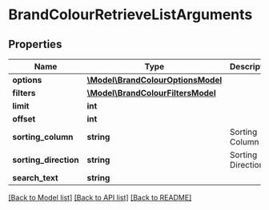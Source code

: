 # BrandColourRetrieveListArguments

## Properties
Name | Type | Description | Notes
------------ | ------------- | ------------- | -------------
**options** | [**\Model\BrandColourOptionsModel**](BrandColourOptionsModel.md) |  | [optional] 
**filters** | [**\Model\BrandColourFiltersModel**](BrandColourFiltersModel.md) |  | [optional] 
**limit** | **int** |  | [optional] 
**offset** | **int** |  | [optional] 
**sorting_column** | **string** | Sorting Column | [optional] 
**sorting_direction** | **string** | Sorting Direction | [optional] 
**search_text** | **string** |  | [optional] 

[[Back to Model list]](../README.md#documentation-for-models) [[Back to API list]](../README.md#documentation-for-api-endpoints) [[Back to README]](../README.md)


